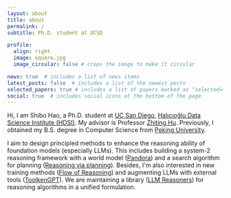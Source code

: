 ```yaml
---
layout: about
title: about
permalink: /
subtitle: Ph.D. student at UCSD

profile:
  align: right
  image: square.jpg
  image_circular: false # crops the image to make it circular

news: true  # includes a list of news items
latest_posts: false  # includes a list of the newest posts
selected_papers: true # includes a list of papers marked as "selected={true}"
social: true  # includes social icons at the bottom of the page
---
```


Hi, I am Shibo Hao, a Ph.D. student at <a href="https://ucsd.edu/">UC San Diego</a>, <a href='https://datascience.ucsd.edu/'>Halıcıoğlu Data Science Institute (HDSI)</a>. My advisor is Professor <a href='http://zhiting.ucsd.edu/'>Zhiting Hu</a>. Previously, I obtained my B.S. degree in Computer Science from <a href="https://english.pku.edu.cn/">Peking University</a>. 

I aim to design principled methods to enhance the reasoning ability of foundation models (especially LLMs). This includes building a system-2 reasoning framework with a world model (<a href="https://world-model.maitrix.org/">Pandora</a>) and a search algorithm for planning (<a href="https://arxiv.org/abs/2305.14992">Reasoning via planning</a>). Besides, I'm also interested in new training methods (<a href="https://yu-fangxu.github.io/FoR.github.io/">Flow of Reasoning</a>) and augmenting LLMs with external tools (<a href="https://arxiv.org/abs/2305.11554">ToolkenGPT</a>). We are maintaining a library (<a href="https://www.llm-reasoners.net/">LLM Reasoners</a>) for reasoning algorithms in a unified formulation.